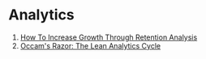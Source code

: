 # Analytics

1. [How To Increase Growth Through Retention Analysis](https://blog.amplitude.com/how-to-increase-growth-through-retention-analysis)
2. [Occam's Razor: The Lean Analytics Cycle](https://www.kaushik.net/avinash/lean-analytics-cycle-metrics-hypothesis-experiment-act/)